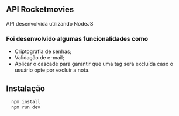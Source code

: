 
## API Rocketmovies 


API desenvolvida utilizando NodeJS

### Foi desenvolvido algumas funcionalidades como

- Criptografia de senhas;
- Validação de e-mail;
- Aplicar o cascade para garantir que uma tag será excluída caso o usuário opte por excluir a nota.


## Instalação

```bash
  npm install
  npm run dev
```
    
